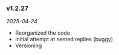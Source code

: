 ### v1.2.27
*2025-04-24*

- Reorganized the code
- Initial attempt at nested replies (buggy)
- Versioning